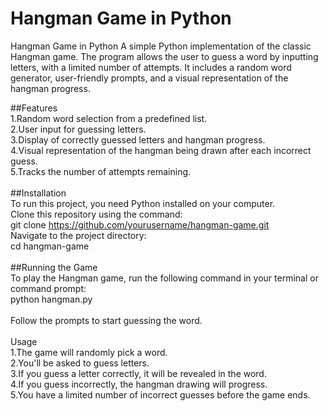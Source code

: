 # Hangman Game in Python
Hangman Game in Python
A simple Python implementation of the classic Hangman game. The program allows the user to guess a word by inputting letters, with a limited number of attempts. It includes a random word generator, user-friendly prompts, and a visual representation of the hangman progress.
<br>

##Features<br>
1.Random word selection from a predefined list.<br>
2.User input for guessing letters.<br>
3.Display of correctly guessed letters and hangman progress.<br>
4.Visual representation of the hangman being drawn after each incorrect guess.<br>
5.Tracks the number of attempts remaining.<br>
<br>
##Installation<br>
To run this project, you need Python installed on your computer.
<br>
Clone this repository using the command:<br>
git clone https://github.com/yourusername/hangman-game.git
<br>
Navigate to the project directory:<br>
cd hangman-game<br>
<br>
##Running the Game<br>
To play the Hangman game, run the following command in your terminal or command prompt:<br>
python hangman.py<br>
<br>
Follow the prompts to start guessing the word.<br>
<br>
Usage<br>
1.The game will randomly pick a word.<br>
2.You'll be asked to guess letters.<br>
3.If you guess a letter correctly, it will be revealed in the word.<br>
4.If you guess incorrectly, the hangman drawing will progress.<br>
5.You have a limited number of incorrect guesses before the game ends.<br>
